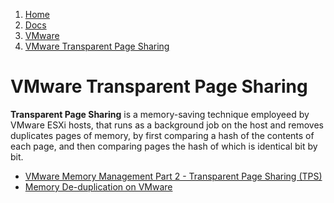 <!-- -
Title: VMware Transparent Page Sharing
Description: Notes and links on Transparent Page Sharing on VMware
First Published: 2014-06-11
- -->

<ol class="breadcrumb" itemprop="breadcrumb">
	<li><a href="/">Home</a></li>
	<li><a href="/docs/">Docs</a></li>
	<li><a href="/docs/vmware/">VMware</a></li>
	<li><a href="/docs/vmware/transparent-page-sharing.html">VMware Transparent Page Sharing</a></li>
</ol>

VMware Transparent Page Sharing
===============================

**Transparent Page Sharing** is a memory-saving technique employeed by 
VMware ESXi hosts, that runs as a background job on the host and removes 
duplicates pages of memory, by first comparing a hash of the contents of 
each page, and then comparing pages the hash of which is identical bit 
by bit.

*   [VMware Memory Management Part 2 - Transparent Page Sharing (TPS)](http://www.vmwarearena.com/2014/04/vmware-memory-management-part-2-transparent-page-sharing-tps.html)
*   [Memory De-duplication on VMware](http://theithollow.com/2012/12/memory-de-duplication-in-vmware/)
